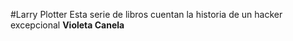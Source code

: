 #Larry Plotter
Esta serie de libros cuentan la historia de un hacker excepcional
**Violeta Canela**
